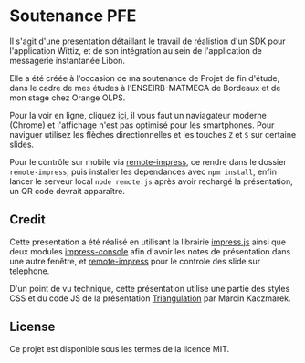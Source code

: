 Soutenance PFE
==============

Il s'agit d'une presentation détaillant le travail de réalistion d'un SDK pour l'application Wittiz, et de son intégration au sein de l'application de messagerie instantanée Libon.

Elle a été créée à l'occasion de ma soutenance de Projet de fin d'étude, dans le cadre de mes études à l'ENSEIRB-MATMECA de Bordeaux et de mon stage chez Orange OLPS.

Pour la voir en ligne, cliquez [ici](http://frco9.github.io/Soutenance-PFE), il vous faut un naviagateur moderne (Chrome) et l'affichage n'est pas optimisé pour les smartphones. Pour naviguer utilisez les flèches directionnelles et les touches `Z` et `S` sur certaine slides. 

Pour le contrôle sur mobile via [remote-impress](https://github.com/edjafarov/remote-impress), ce rendre dans le dossier `remote-impress`, puis installer les dependances avec `npm install`, enfin lancer le serveur local `node remote.js` après avoir rechargé la présentation, un QR code devrait apparaître. 

  
Credit
------

Cette presentation a été réalisé en utilisant la librairie [impress.js](https://github.com/impress/impress.js) ainsi que deux modules [impress-console](https://github.com/regebro/impress-console) afin d'avoir les notes de présentation dans une autre fenêtre, et [remote-impress](https://github.com/edjafarov/remote-impress) pour le controle des slide sur telephone.

D'un point de vu technique, cette présentation utilise une partie des styles CSS et du code JS de la présentation [Triangulation](https://github.com/mkacz91/Triangulations) par Marcin Kaczmarek.

License
-------

Ce projet est disponible sous les termes de la licence MIT.